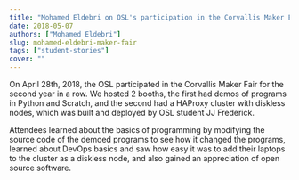```yaml
---
title: "Mohamed Eldebri on OSL's participation in the Corvallis Maker Fair"
date: 2018-05-07
authors: ["Mohamed Eldebri"]
slug: mohamed-eldebri-maker-fair
tags: ["student-stories"]
cover: ""
---
```


On April 28th, 2018, the OSL participated in the Corvallis Maker Fair for the second year in a row. We hosted 2 booths,
the first had demos of programs in Python and Scratch, and the second had a HAProxy cluster with diskless nodes, which
was built and deployed by OSL student JJ Frederick.

Attendees learned about the basics of programming by modifying the source code of the demoed programs to see how it
changed the programs, learned about DevOps basics and saw how easy it was to add their laptops to the cluster as a
diskless node, and also gained an appreciation of open source software.
